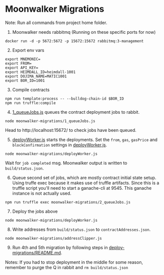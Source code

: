 # Moonwalker Migrations

Note: Run all commands from project home folder.

1. Moonwalker needs rabbitmq (Running on these specific ports for now)
```
docker run -d -p 5672:5672 -p 15672:15672 rabbitmq:3-management
```

2. Export env vars
```
export MNEMONIC=
export FROM=
export API_KEY=
export HEIMDALL_ID=heimdall-1001
export DOJIMA_NAME=MATIC1001
export BOR_ID=1001
```

3. Compile contracts
```
npm run template:process -- --bulldog-chain-id $BOR_ID
npm run truffle:compile
```

4. [1_queueJobs.js](./1_queueJobs.js) queues the contract deployment jobs to rabbit.
```
node moonwalker-migrations/1_queueJobs.js
```
Head to http://localhost:15672/ to check jobs have been queued.

5. [deployWorker.js](./deployWorker.js) starts the deployments.
Set the `from`, `gas`, `gasPrice` and `blockConfirmation` settings in [deployWorker.js](./deployWorker.js).
```
node moonwalker-migrations/deployWorker.js
```
Wait for `job completed` msg. Moonwalker output is written to `build/status.json`.

6. Queue second set of jobs, which are mostly contract initial state setup. Using truffe exec because it makes use of truffle artifacts.
Since this is a truffle script you'll need to start a ganache-cli at 9545. This ganache instance is not actually used.
```
npm run truffle exec moonwalker-migrations/2_queueJobs.js
```

7. Deploy the jobs above
```
node moonwalker-migrations/deployWorker.js
```

8. Write addresses from `build/status.json` to `contractAddresses.json`.
```
node moonwalker-migrations/addressClipper.js
```

9. Run 4th and 5th migration by following steps in [deploy-migrations/README.md](../deploy-migrations/README.md).

Notes:
If you had to stop deployment in the middle for some reason, remember to purge the Q in rabbit and `rm build/status.json`
